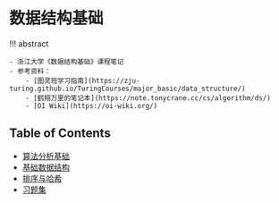# 数据结构基础

!!! abstract

    - 浙江大学《数据结构基础》课程笔记
    - 参考资料：
        - [图灵班学习指南](https://zju-turing.github.io/TuringCourses/major_basic/data_structure/)
        - [鹤翔万里的笔记本](https://note.tonycrane.cc/cs/algorithm/ds/)
        - [OI Wiki](https://oi-wiki.org/)

## Table of Contents

- [算法分析基础](note1.md)
- [基础数据结构](note2.md)
- [排序与哈希](note3.md)
- [习题集](exercise.md)